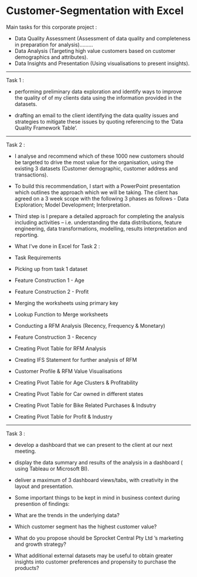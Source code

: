 # Customer-Segmentation with Excel
Main tasks for this corporate project : 
- Data Quality Assessment (Assessment of data quality and completeness in preparation for analysis).........
- Data Analysis (Targeting high value customers based on customer demographics and attributes).
- Data Insights and Presentation (Using visualisations to present insights).

--------------------------------------------------------------------------------------------------------------------------------------------------------------------



Task 1 : 

- performing preliminary data exploration and identify ways to improve the quality of of my clients data using the information provided in the datasets.

- drafting an email to the client identifying the data quality issues and strategies to mitigate these issues by quoting referencing to the ‘Data Quality Framework Table’.


---------------------------------------------------------------------------------------------------------------------------------------------------------------------
Task 2 : 

- I analyse and recommend which of these 1000 new customers should be targeted to drive the most value for the organisation, using the existing 3 datasets (Customer demographic, customer address and transactions).

- To build this recommendation, I start with a PowerPoint presentation which outlines the approach which we will be taking. The client has agreed on a 3 week scope with the following 3 phases as follows - Data Exploration; Model Development; Interpretation.

- Third step is I prepare a detailed approach for completing the analysis including activities – i.e. understanding the data distributions, feature engineering, data transformations, modelling, results interpretation and reporting.

 - What I've done in Excel for Task 2 : 

 - Task Requirements 
 - Picking up from task 1 dataset 
 - Feature Construction 1 - Age 
 - Feature Construction 2 - Profit 
 - Merging the worksheets using primary key
 - Lookup Function to Merge worksheets
 - Conducting a RFM Analysis (Recency, Frequency & Monetary) 
 - Feature Construction 3 - Recency 
 - Creating Pivot Table for RFM Analysis 
 - Creating IFS Statement for further analysis of RFM 
 - Customer Profile & RFM Value Visualisations 
 - Creating Pivot Table for Age Clusters & Profitability 
 - Creating Pivot Table for Car owned in different states 
 - Creating Pivot Table for Bike Related Purchases & Indsutry  
 - Creating Pivot Table for Profit & Industry   
 ---------------------------------------------------------------------------------------------------------------------------------------------------------------
 
 Task 3 :
 
- develop a dashboard that we can present to the client at our next meeting.

- display the data summary and results of the analysis in a dashboard ( using Tableau or Microsoft BI).

- deliver a maximum of 3 dashboard views/tabs, with creativity in the layout and presentation.

- Some important things to be kept in mind in business context during presention of findings:

- What are the trends in the underlying data?

- Which customer segment has the highest customer value?

- What do you propose should be Sprocket Central Pty Ltd ’s marketing and growth strategy?

- What additional external datasets may be useful to obtain greater insights into customer preferences and propensity to purchase the products?
